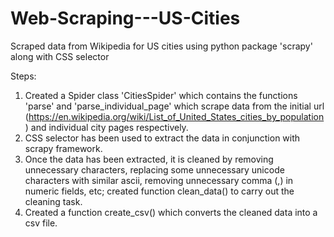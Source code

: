 # Web-Scraping---US-Cities
Scraped data from Wikipedia for US cities using python package 'scrapy' along with CSS selector

Steps:
1. Created a Spider class 'CitiesSpider' which contains the functions 'parse' and 'parse_individual_page' which scrape data from the initial url (https://en.wikipedia.org/wiki/List_of_United_States_cities_by_population) and individual city pages respectively.
2. CSS selector has been used to extract the data in conjunction with scrapy framework.
3. Once the data has been extracted, it is cleaned by removing unnecessary characters, replacing some unnecessary unicode characters with similar ascii, removing unnecessary comma (,) in numeric fields, etc; created function clean_data() to carry out the cleaning task.
4. Created a function create_csv() which converts the cleaned data into a csv file.
